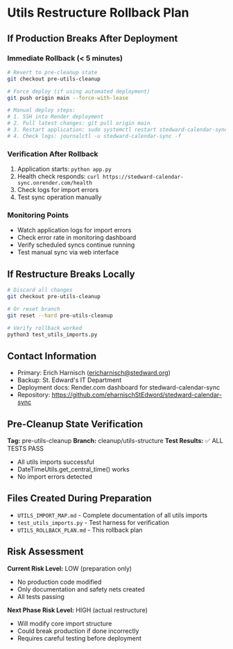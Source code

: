 # Utils Restructure Rollback Plan

## If Production Breaks After Deployment

### Immediate Rollback (< 5 minutes)
```bash
# Revert to pre-cleanup state
git checkout pre-utils-cleanup

# Force deploy (if using automated deployment)
git push origin main --force-with-lease

# Manual deploy steps: 
# 1. SSH into Render deployment
# 2. Pull latest changes: git pull origin main
# 3. Restart application: sudo systemctl restart stedward-calendar-sync
# 4. Check logs: journalctl -u stedward-calendar-sync -f
```

### Verification After Rollback
1. Application starts: `python app.py`
2. Health check responds: `curl https://stedward-calendar-sync.onrender.com/health`
3. Check logs for import errors
4. Test sync operation manually

### Monitoring Points
- Watch application logs for import errors
- Check error rate in monitoring dashboard
- Verify scheduled syncs continue running
- Test manual sync via web interface

## If Restructure Breaks Locally

```bash
# Discard all changes
git checkout pre-utils-cleanup

# Or reset branch
git reset --hard pre-utils-cleanup

# Verify rollback worked
python3 test_utils_imports.py
```

## Contact Information
- Primary: Erich Harnisch (ericharnisch@stedward.org)
- Backup: St. Edward's IT Department
- Deployment docs: Render.com dashboard for stedward-calendar-sync
- Repository: https://github.com/eharnischStEdword/stedward-calendar-sync

## Pre-Cleanup State Verification

**Tag:** pre-utils-cleanup
**Branch:** cleanup/utils-structure
**Test Results:** ✅ ALL TESTS PASS
- All utils imports successful
- DateTimeUtils.get_central_time() works
- No import errors detected

## Files Created During Preparation

- `UTILS_IMPORT_MAP.md` - Complete documentation of all utils imports
- `test_utils_imports.py` - Test harness for verification
- `UTILS_ROLLBACK_PLAN.md` - This rollback plan

## Risk Assessment

**Current Risk Level:** LOW (preparation only)
- No production code modified
- Only documentation and safety nets created
- All tests passing

**Next Phase Risk Level:** HIGH (actual restructure)
- Will modify core import structure
- Could break production if done incorrectly
- Requires careful testing before deployment
